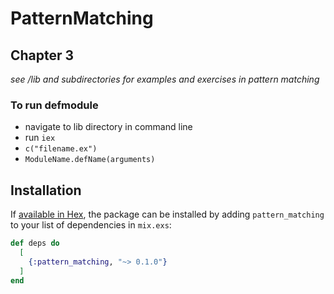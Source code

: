 # PatternMatching

## Chapter 3
*see /lib and subdirectories for examples and exercises in pattern matching*

### To run defmodule

- navigate to lib directory in command line
- run ```iex```
- ```c("filename.ex")```
- ```ModuleName.defName(arguments)```

## Installation

If [available in Hex](https://hex.pm/docs/publish), the package can be installed
by adding `pattern_matching` to your list of dependencies in `mix.exs`:

```elixir
def deps do
  [
    {:pattern_matching, "~> 0.1.0"}
  ]
end
```
